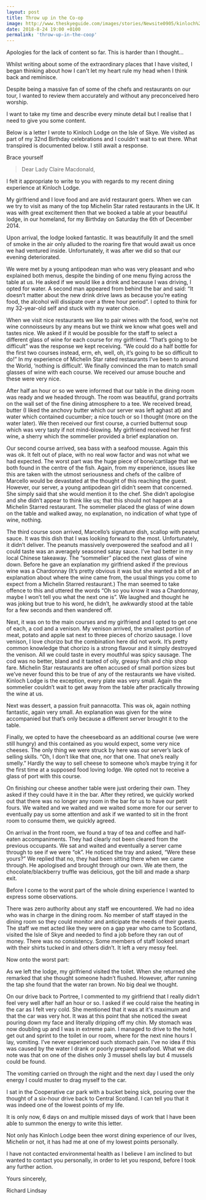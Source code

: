 ```yaml
---
layout: post
title: Throw up in the Co-op
image: http://www.theskyeguide.com/images/stories/Newsite0905/kinloch%20lodge.jpg
date: 2018-8-24 19:00 +0100
permalink: 'throw-up-in-the-coop'
---
```


Apologies for the lack of content so far. This is harder than I thought...

Whilst writing about some of the extraordinary places that I have visited, I began thinking about how I can't let my heart rule my head when I think back and reminisce.

Despite being a massive fan of some of the chefs and restaurants on our tour, I wanted to review them accurately and without any preconceived hero worship.

I want to take my time and describe every minute detail but I realise that I need to give you some content.

Below is a letter I wrote to Kinloch Lodge on the Isle of Skye. We visited as part of my 32nd Birthday celebrations and I couldn't wait to eat there. What transpired is documented below. I still await a response.

Brace yourself

> Dear Lady Claire Macdonald,
>
I felt it appropriate to write to you with regards to my recent dining experience at Kinloch Lodge.
>
My girlfriend and I love food and are avid restaurant goers. When we can we try to visit as many of the top Michelin Star rated restaurants in the UK. It was with great excitement then that we booked a table at your beautiful lodge, in our homeland, for my Birthday on Saturday the 6th of December 2014.
>
Upon arrival, the lodge looked fantastic. It was beautifully lit and the smell of smoke in the air only alluded to the roaring fire that would await us once we had ventured inside. Unfortunately, it was after we did so that our evening deteriorated.
>
We were met by a young antipodean man who was very pleasant and who explained both menus, despite the binding of one menu flying across the table at us. He asked if we would like a drink and because I was driving, I opted for water. A second man appeared from behind the bar and said: “It doesn’t matter about the new drink drive laws as because you’re eating food, the alcohol will dissipate over a three hour period”. I opted to think for my 32-year-old self and stuck with my water choice.
>
When we visit nice restaurants we like to pair wines with the food, we’re not wine connoisseurs by any means but we think we know what goes well and tastes nice. We asked if it would be possible for the staff to select a different glass of wine for each course for my girlfriend. “That’s going to be difficult” was the response we kept receiving. “We could do a half bottle for the first two courses instead, erm, eh, well, oh, it’s going to be so difficult to do!” In my experience of Michelin Star rated restaurants I’ve been to around the World, ‘nothing is difficult’. We finally convinced the man to match small glasses of wine with each course. We received our amuse bouche and these were very nice.
>
After half an hour or so we were informed that our table in the dining room was ready and we headed through. The room was beautiful, grand portraits on the wall set of the fine dining atmosphere to a tee. We received bread, butter (I liked the anchovy butter which our server was left aghast at) and water which contained cucumber; a nice touch or so I thought (more on the water later). We then received our first course, a curried butternut soup which was very tasty if not mind-blowing. My girlfriend received her first wine, a sherry which the sommelier provided a brief explanation on.
>
Our second course arrived, sea bass with a seafood mousse. Again this was ok. It felt out of place, with no real wow factor and was not what we had expected. The worst part was the huge piece of bone/cartilage that we both found in the centre of the fish. Again, from my experience, issues like this are taken with the utmost seriousness and chefs of the calibre of Marcello would be devastated at the thought of this reaching the guest. However, our server, a young antipodean girl didn’t seem that concerned. She simply said that she would mention it to the chef. She didn’t apologise and she didn’t appear to think like us; that this should not happen at a Michelin Starred restaurant. The sommelier placed the glass of wine down on the table and walked away, no explanation, no indication of what type of wine, nothing.
>
The third course soon arrived, Marcello’s signature dish, scallop with peanut sauce. It was this dish that I was looking forward to the most. Unfortunately, it didn’t deliver. The peanuts massively overpowered the seafood and all I could taste was an averagely seasoned satay sauce. I’ve had better in my local Chinese takeaway. The “sommelier” placed the next glass of wine down. Before he gave an explanation my girlfriend asked if the previous wine was a Chardonnay (It’s pretty obvious it was but she wanted a bit of an explanation about where the wine came from, the usual things you come to expect from a Michelin Starred restaurant.) The man seemed to take offence to this and uttered the words “Oh so you know it was a Chardonnay, maybe I won’t tell you what the next one is”. We laughed and thought he was joking but true to his word, he didn’t, he awkwardly stood at the table for a few seconds and then wandered off.
>
Next, it was on to the main courses and my girlfriend and I opted to get one of each, a cod and a venison. My venison arrived, the smallest portion of meat, potato and apple sat next to three pieces of chorizo sausage. I love venison, I love chorizo but the combination here did not work. It’s pretty common knowledge that chorizo is a strong flavour and it simply destroyed the venison. All we could taste in every mouthful was spicy sausage. The cod was no better, bland and it tasted of oily, greasy fish and chip shop fare. Michelin Star restaurants are often accused of small portion sizes but we’ve never found this to be true of any of the restaurants we have visited. Kinloch Lodge is the exception, every plate was very small. Again the sommelier couldn’t wait to get away from the table after practically throwing the wine at us.
>
Next was dessert, a passion fruit pannacotta. This was ok, again nothing fantastic, again very small. An explanation was given for the wine accompanied but that’s only because a different server brought it to the table.
>
Finally, we opted to have the cheeseboard as an additional course (we were still hungry) and this contained as you would expect, some very nice cheeses. The only thing we were struck by here was our server’s lack of selling skills. “Oh, I don’t like that one, nor that one. That one’s really smelly.” Hardly the way to sell cheese to someone who’s maybe trying it for the first time at a supposed food loving lodge. We opted not to receive a glass of port with this course.
>
On finishing our cheese another table were just ordering their own. They asked if they could have it in the bar. After they retired, we quickly worked out that there was no longer any room in the bar for us to have our petit fours. We waited and we waited and we waited some more for our server to eventually pay us some attention and ask if we wanted to sit in the front room to consume them, we quickly agreed.
>
On arrival in the front room, we found a tray of tea and coffee and half-eaten accompaniments. They had clearly not been cleared from the previous occupants. We sat and waited and eventually a server came through to see if we were “ok”. He noticed the tray and asked, “Were these yours?” We replied that no, they had been sitting there when we came through. He apologised and brought through our own. We ate them, the chocolate/blackberry truffle was delicious, got the bill and made a sharp exit.
>
Before I come to the worst part of the whole dining experience I wanted to express some observations.
>
There was zero authority about any staff we encountered. We had no idea who was in charge in the dining room.
No member of staff stayed in the dining room so they could monitor and anticipate the needs of their guests.
The staff we met acted like they were on a gap year who came to Scotland, visited the Isle of Skye and needed to find a job before they ran out of money.
There was no consistency. Some members of staff looked smart with their shirts tucked in and others didn’t. It left a very messy feel.
>
Now onto the worst part:
>
As we left the lodge, my girlfriend visited the toilet. When she returned she remarked that she thought someone hadn’t flushed. However, after running the tap she found that the water ran brown. No big deal we thought.
>
On our drive back to Portree, I commented to my girlfriend that I really didn’t feel very well after half an hour or so. I asked if we could raise the heating in the car as I felt very cold. She mentioned that it was at it's maximum and that the car was very hot. It was at this point that she noticed the sweat pouring down my face and literally dripping off my chin. My stomach was now doubling up and I was in extreme pain. I managed to drive to the hotel, get out and sprint to the toilet in our room, where for the next nine hours I lay, vomiting. I’ve never experienced such stomach pain. I’ve no idea if this was caused by the water I drank or poorly prepared seafood. What we did note was that on one of the dishes only 3 mussel shells lay but 4 mussels could be found.
>
The vomiting carried on through the night and the next day I used the only energy I could muster to drag myself to the car.
>
I sat in the Cooperative car park with a bucket being sick, pouring over the thought of a six-hour drive back to Central Scotland. I can tell you that it was indeed one of the lowest points of my life.
>
It is only now, 6 days on and multiple missed days of work that I have been able to summon the energy to write this letter.
>
Not only has Kinloch Lodge been thee worst dining experience of our lives, Michelin or not, it has had me at one of my lowest points personally.
>
I have not contacted environmental health as I believe I am inclined to but wanted to contact you personally, in order to let you respond, before I took any further action.
>
Yours sincerely,
>
Richard Lindsay

